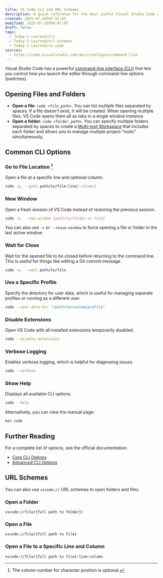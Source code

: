 ```yaml
---
title: VS Code CLI and URL Schemes
description: A quick reference for the most useful Visual Studio Code command-line interface (CLI) options and URL schemes.
created: 2025-07-20T07:55:03
modified: 2025-07-29T09:47:07
draft: false
tags:
  - Today-I-Learned/cli
  - Today-I-Learned/url-schemes
  - Today-I-Learned/vs-code
sources:
  - https://code.visualstudio.com/docs/configure/command-line
---
```


Visual Studio Code has a powerful [command-line interface (CLI)](https://code.visualstudio.com/docs/configure/command-line) that lets you control how you launch the editor through command-line options (switches).

## Opening Files and Folders

* **Open a file**: `code <file_path>`. You can list multiple files separated by spaces. If a file doesn't exist, it will be created. When opening multiple files, VS Code opens them all as tabs in a single window instance.
* **Open a folder**: `code <folder_path>`. You can specify multiple folders separated by spaces to create a [Multi-root Workspace](https://code.visualstudio.com/docs/editing/workspaces/multi-root-workspaces) that includes each folder and allows you to manage multiple project “roots” simultaneously.

## Common CLI Options

### Go to File Location [^1]

Open a file at a specific line and optional column.

```bash
code -g, --goto path/to/file:line[:column]
```

### New Window

Open a fresh session of VS Code instead of restoring the previous session.

```bash
code -n, --new-window [path/to/folder-or-file]
```

You can also use `-r` or `--reuse-window` to force opening a file or folder in the last active window.

### Wait for Close

Wait for the opened file to be closed before returning to the command line. This is useful for things like editing a Git commit message.

```bash
code -w, --wait path/to/file
```

### Use a Specific Profile

Specify the directory for user data, which is useful for managing separate profiles or running as a different user.

```bash
code --user-data-dir "/path/to/custom/profile"
```

### Disable Extensions

Open VS Code with all installed extensions temporarily disabled.

```bash
code --disable-extensions
```

### Verbose Logging

Enables verbose logging, which is helpful for diagnosing issues.

```bash
code --verbose
```

### Show Help

Displays all available CLI options.

```bash
code --help
```

Alternatively, you can view the manual page:

```bash
man code
```

## Further Reading

For a complete list of options, see the official documentation:

* [Core CLI Options](https://code.visualstudio.com/docs/configure/command-line#_core-cli-options)
* [Advanced CLI Options](https://code.visualstudio.com/docs/configure/command-line#_advanced-cli-options)

## URL Schemes

You can also use `vscode://` URL schemes to open folders and files.

### Open a Folder

```url
vscode://file/{full path to folder}/
```

### Open a File

```url
vscode://file/{full path to file}
```

### Open a File to a Specific Line and Column

```url
vscode://file/{full path to file}:line:column
```

[^1]: The column number for character position is optional.

